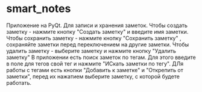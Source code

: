 # smart_notes
Приложение на PyQt. Для записи и хранения заметок.
Чтобы создать заметку - нажмите кнопку "Создать заметку" и введите имя заметки.
Чтобы сохранить заметку - нажмите кнопку "Сохранить заметку" , сохраняйте заметки перед переключением на другие заметки.
Чтобы удалить заметку - выберите заметку и нажмите кнопку "Удалить заметку"
В приложении есть поиск заметок по тегам. Для этого введите в поле для тегов свой тег и нажмите "ИСкать заметки по тегу".
ДЛя работы с тегами есть кнопки "Добавить к заметке" и "Открепить от заметки", перед их нажатием выберите заметку, с которой будете работать.
